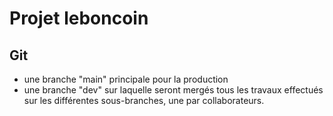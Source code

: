 # Projet leboncoin
## Git

- une branche "main" principale pour la production
- une branche "dev" sur laquelle seront mergés tous les travaux effectués sur les différentes sous-branches, une par collaborateurs.

